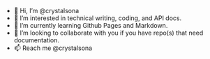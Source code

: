 - 👋 Hi, I’m @crystalsona
- 👀 I’m interested in technical writing, coding, and API docs.
- 🌱 I’m currently learning Github Pages and Markdown.
- 💞️ I’m looking to collaborate with you if you have repo(s) that need documentation. 
- 📫 Reach me @crystalsona

<!---
crystalsona/crystalsona is a ✨ special ✨ repository because its `README.md` (this file) appears on your GitHub profile.
You can click the Preview link to take a look at your changes.
--->
